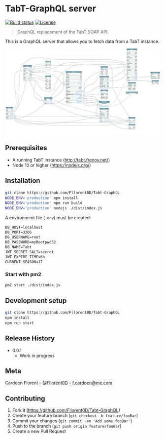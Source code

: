 # TabT-GraphQL server

[![Build status][build-badge]][build-url]
[![License][license-badge]][license-url]

> GraphQL replacement of the TabT SOAP API.

This is a GraphQL server that allows you to fetch data from a TabT instance.

![](voyager.png)

## Prerequisites

- A running TabT instance (http://tabt.frenoy.net/)
- Node 10 or higher (https://nodejs.org/)

## Installation

```sh
git clone https://github.com/Fllorent0D/Tabt-GraphQL
NODE_ENV='production' npm install
NODE_ENV='production' npm run build
NODE_ENV='production' nodejs ./dist/index.js
```

A environment file (```.env```) must be created:

```dotenv
DB_HOST=localhost
DB_PORT=3306
DB_USERNAME=root
DB_PASSWORD=myRootpwd32
DB_NAME=Tabt
JWT_SECRET_SALT=secret
JWT_EXPIRE_TIME=6h
CURRENT_SEASON=17
```

### Start with pm2

```sh
pm2 start ./dist/index.js
```

## Development setup

```sh
git clone https://github.com/Fllorent0D/Tabt-GraphQL
npm install
npm run start
```

## Release History

* 0.0.1
    * Work in progress

## Meta

Cardoen Florent – [@Fllorent0D](https://twitter.com/fllorent0D) – f.cardoen@me.com

## Contributing

1. Fork it (<https://github.com/Fllorent0D/Tabt-GraphQL>)
2. Create your feature branch (`git checkout -b feature/fooBar`)
3. Commit your changes (`git commit -am 'Add some fooBar'`)
4. Push to the branch (`git push origin feature/fooBar`)
5. Create a new Pull Request

[build-badge]: https://github.com/Fllorent0D/Tabt-GraphQL/workflows/Build/badge.svg
[build-url]: https://github.com/Fllorent0D/Tabt-GraphQL/actions?query=workflow%3A%22Build+and+deploy+staging%22
[license-badge]: https://img.shields.io/badge/License-GPL--3-blue.svg?style=flat
[license-url]: LICENSE